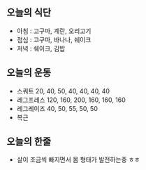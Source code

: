## 오늘의 식단
* 아침 : 고구마, 계란, 오리고기
* 점심 : 고구마, 바나나, 쉐이크
* 저녁 : 쉐이크, 김밥

## 오늘의 운동
* 스쿼트 20, 40, 50, 40, 40, 40, 40
* 레그프레스 120, 160, 200, 160, 160, 160
* 레그레이즈 40, 50, 55, 50, 50
* 복근 

## 오늘의 한줄
* 살이 조금씩 빠지면서 몸 형태가 발전하는중 ㅎㅎ 
